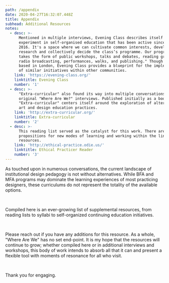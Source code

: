 ```yaml
---
path: /appendix
date: 2020-04-27T16:32:07.448Z
title: Appendix
subhead: Additional Resources
notes:
  - desc: >-
      Mentioned in multiple interviews, Evening Class describes itself as "an
      experiment in self-organised education that has been active since January
      2016. It's a space where we can cultivate common interests, develop
      research and collectively decide the class’s programme. Our programme
      takes the form of public workshops, talks and debates, reading groups,
      radio broadcasting, performances, walks, and publishing." Though currently
      based in London, Evening Class provides a blueprint for the implementation
      of similar initiatives within other communities.
    link: 'https://evening-class.org/'
    linktitle: Evening Class
    number: '1'
  - desc: >-
      "Extra-curricular" also found its way into multiple conversations from the
      original "Where Are We?" interviews. Published initially as a book,
      "Extra-curricular" centers itself around the exploration of alternative
      art and design education practices.
    link: 'http://extra-curricular.org/'
    linktitle: Extra-curricular
    number: '2'
  - desc: >-
      This reading list served as the catalyst for this work. There are many
      propositions for new modes of learning and working within the linked
      resources.
    link: 'http://ethical-practice.odie.us/'
    linktitle: Ethical Practicer Reader
    number: '3'
---
```

As touched upon in numerous conversations, the current landscape of institutional design pedagogy is not without alternatives. While BFA and MFA programs may dominate the learning experiences of most practicing designers, these curriculums do not represent the totality of the available options.

<br/>

Compiled here is an ever-growing list of supplemental resources, from reading lists to syllabi to self-organized continuing education initiatives.

<br/>

Please reach out if you have any additions for this resource. As a whole, "Where Are We" has no set end-point. It is my hope that the resources will continue to grow; whether compiled here or in additional interviews and workshops, this body of work intends to absorb all that it can and present a flexible tool with moments of resonance for all who visit.

<br/>

Thank you for engaging.
